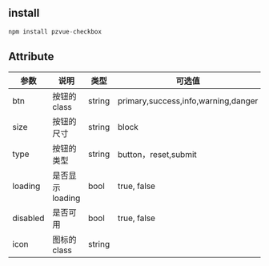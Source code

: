 ## install

```javascript
npm install pzvue-checkbox
```

## Attribute

参数       | 说明          | 类型      | 可选值                                 | 默认值
-------- | ----------- | ------- | ----------------------------------- | -------
btn      | 按钮的class    | string  | primary,success,info,warning,danger | primary
size     | 按钮的尺寸       | string  | block                               |
type     | 按钮的类型       | string  | button，reset,submit                 | button
loading  | 是否显示loading | bool | true, false                         | false
disabled | 是否可用        | bool    | true, false                         | false
icon     | 图标的class    | string  |                                     |
